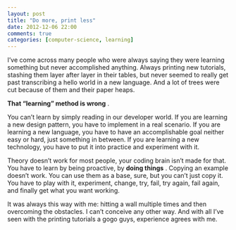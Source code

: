 ```yaml
---
layout: post
title: "Do more, print less"
date: 2012-12-06 22:00
comments: true
categories: [computer-science, learning]
---
```


I’ve come across many people who were always saying they were learning something but never accomplished anything. Always printing new tutorials, stashing them layer after layer in their tables, but never seemed to really get past transcribing a hello world in a new language. And a lot of trees were cut because of them and their paper heaps.

**That “learning” method is wrong**
.

You can’t learn by simply reading in our developer world. If you are learning a new design pattern, you have to implement in a real scenario. If you are learning a new language, you have to have an accomplishable goal neither easy or hard, just something in between. If you are learning a new technology, you have to put it into practice and experiment with it.

Theory doesn’t work for most people, your coding brain isn’t made for that. You have to learn by being proactive, by 
**doing things**
. Copying an example doesn’t work. You can use them as a base, sure, but you can’t just copy it. You have to play with it, experiment, change, try, fail, try again, fail again, and finally get what you want working.

It was always this way with me: hitting a wall multiple times and then overcoming the obstacles. I can’t conceive any other way. And with all I’ve seen with the 
printing tutorials a gogo guys, experience agrees with me.